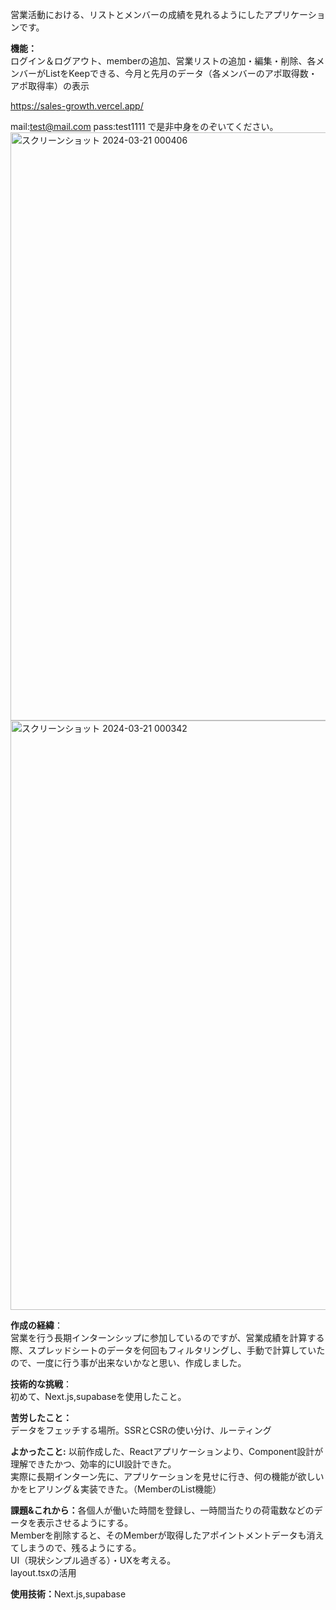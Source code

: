<p>営業活動における、リストとメンバーの成績を見れるようにしたアプリケーションです。<p>

<p><b>機能：</b><br>ログイン＆ログアウト、memberの追加、営業リストの追加・編集・削除、各メンバーがListをKeepできる、今月と先月のデータ（各メンバーのアポ取得数・アポ取得率）の表示</p>

<a href="https://sales-growth.vercel.app/">https://sales-growth.vercel.app/</a>

<span>mail:test@mail.com pass:test1111 で是非中身をのぞいてください。</span>
<br>
<img width="941" alt="スクリーンショット 2024-03-21 000406" src="https://github.com/iyoshi-rgb/sales_growth/assets/153269464/6885f041-50dd-436b-ab21-e07f460f220c">
<br>
<img width="943" alt="スクリーンショット 2024-03-21 000342" src="https://github.com/iyoshi-rgb/sales_growth/assets/153269464/6c18f201-88d0-4da5-957d-f6833ee7f9eb">

<p><b>作成の経緯</b>：<br>営業を行う長期インターンシップに参加しているのですが、営業成績を計算する際、スプレッドシートのデータを何回もフィルタリングし、手動で計算していたので、一度に行う事が出来ないかなと思い、作成しました。</p>

<p><b>技術的な挑戦</b>：<br>初めて、Next.js,supabaseを使用したこと。</p>
<p><b>苦労したこと：</b><br>データをフェッチする場所。SSRとCSRの使い分け、ルーティング</p>
<p><b>よかったこと:</b> 以前作成した、Reactアプリケーションより、Component設計が理解できたかつ、効率的にUI設計できた。<br>実際に長期インターン先に、アプリケーションを見せに行き、何の機能が欲しいかをヒアリング＆実装できた。（MemberのList機能）</p>
<p><b>課題&これから：</b>各個人が働いた時間を登録し、一時間当たりの荷電数などのデータを表示させるようにする。<br>
Memberを削除すると、そのMemberが取得したアポイントメントデータも消えてしまうので、残るようにする。<br>
UI（現状シンプル過ぎる）・UXを考える。<br>
layout.tsxの活用</p>

<p><b>使用技術：</b>Next.js,supabase</p>
